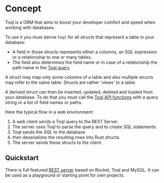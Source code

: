 # Concept

Toql is a ORM that aims to boost your developer comfort and speed when working with databases.

To use it you must derive `Toql` for all structs that represent a table in your database:
- A field in those structs represents either a columns, an SQL expression or a
relationship to one or many tables.
- The field also determines the field name or in case of a relationship the path name in the [Toql query](5-query-language/1-introduction.md)

A struct may map only some columns of a table and also multiple structs may refer to the same table. Structs are rather 'views' to a table.

A derived struct can then be inserted, updated, deleted and loaded from your database. To do that you must call the [Toql API functions](3-api/1-introduction.md) with a query string or a list of field names or paths.

Here the typical flow in a web environment:
1. A web client sends a Toql query to the REST Server.
2. The server uses Toql to parse the query and to create SQL statements.
3. Toql sends the SQL to the database
4. then deserializes the resulting rows into Rust structs.
5. The server sends these structs to the client.

## Quickstart
There is full featured [REST server](https://github.com/roy-ganz/todo_rotomy) based on Rocket, Toql and MySQL. It can be used as a playground or starting point for own projects.


